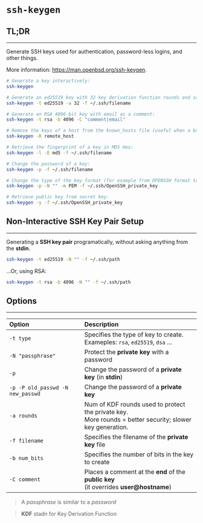 # `ssh-keygen`

## **TL;DR**
---


Generate SSH keys used for authentication, password-less logins, and other things.

More information: <https://man.openbsd.org/ssh-keygen>.



```sh
# Generate a key interactively:
ssh-keygen

# Generate an ed25519 key with 32 key derivation function rounds and save the key to a specific file:
ssh-keygen -t ed25519 -a 32 -f ~/.ssh/filename

# Generate an RSA 4096-bit key with email as a comment:
ssh-keygen -t rsa -b 4096 -C "comment|email"

# Remove the keys of a host from the known_hosts file (useful when a known host has a new key):
ssh-keygen -R remote_host

# Retrieve the fingerprint of a key in MD5 Hex:
ssh-keygen -l -E md5 -f ~/.ssh/filename

# Change the password of a key:
ssh-keygen -p -f ~/.ssh/filename

# Change the type of the key format (for example from OPENSSH format to PEM), the file will be rewritten in-place:
ssh-keygen -p -N "" -m PEM -f ~/.ssh/OpenSSH_private_key

# Retrieve public key from secret key:
ssh-keygen -y -f ~/.ssh/OpenSSH_private_key
```


## Non-Interactive SSH Key Pair Setup
---

Generating a **SSH key pair** programatically, without asking anything from the **stdin**.


```sh
ssh-keygen -t ed25519 -N "" -f ~/.ssh/path
```

...Or, using RSA:

```sh
ssh-keygen -t rsa -b 4096 -N "" -f ~/.ssh/path
```



## Options
---


| Option | Description |
| :---   | :--- |
| `-t type` | Specifies the type of key to create.<br>Exameples: `rsa`, `ed25519`, `dsa` ... |    
| `-N "passphrase"` | Protect the **private key** with a password |
| `-p` | Change the password of a **private key** (in **stdin**) |
| `-p -P old_passwd -N new_passwd` | Change the password of a **private key** |
| `-a rounds` | Num of KDF rounds used to protect the private key.<br>More rounds = better security; slower key generation. |
| `-f filename` | Specifies the filename of the **private key** file |
| `-b num_bits` | Specifies  the  number of bits in the key to create |
| `-C comment` | Places a comment at the **end** of the **public key** <br>(it overrides **user@hostname**) | 

> A *passphrase* is similar to a *password*

> **KDF** stadn for Key Derivation Function


